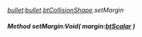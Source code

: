 _[bullet](../../modules/bullet/bullet-module.md):[bullet](../../modules/bullet/bullet-module.md).[btCollisionShape](../../modules/bullet/bullet-btcollisionshape.md).setMargin_
##### Method setMargin:Void( margin:[btScalar](../../modules/bullet/bullet-btscalar.md) )
